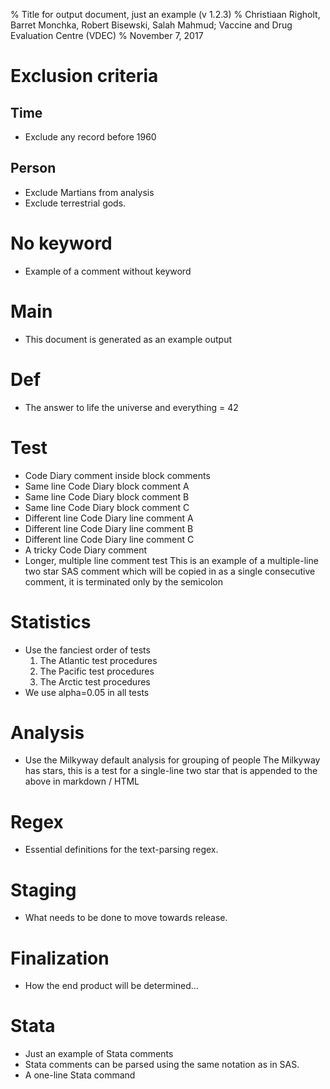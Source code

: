 % Title for output document, just an example (v 1.2.3)
% Christiaan Righolt, Barret Monchka, Robert Bisewski, Salah Mahmud; Vaccine and Drug Evaluation Centre (VDEC)
% November 7, 2017

# Exclusion criteria

## Time
* Exclude any record before 1960

## Person
* Exclude Martians from analysis
* Exclude terrestrial gods.

# No keyword
* Example of a comment without keyword

# Main
* This document is generated as an example output

# Def
* The answer to life the universe and everything = 42

# Test
* Code Diary comment inside block comments
* Same line Code Diary block comment A
* Same line Code Diary block comment B
* Same line Code Diary block comment C
* Different line Code Diary line comment A
* Different line Code Diary line comment B
* Different line Code Diary line comment C
* A tricky Code Diary
  comment
* Longer, multiple line comment test
  This is an example of a multiple-line two star SAS comment which will
  be copied in as a single consecutive comment, it is terminated only
  by the semicolon

# Statistics
* Use the fanciest order of tests
  1. The Atlantic test procedures
  2. The Pacific test procedures
  3. The Arctic test procedures
* We use alpha=0.05 in all tests

# Analysis
* Use the Milkyway default analysis for grouping of people
  The Milkyway has stars, this is a test for a single-line two star that is appended to the above in markdown / HTML

# Regex
* Essential definitions for the text-parsing regex.

# Staging
* What needs to be done to move towards release.

# Finalization
* How the end product will be determined...

# Stata
* Just an example of Stata comments
* Stata comments can be parsed
  using the same notation as in SAS.
* A one-line Stata command
